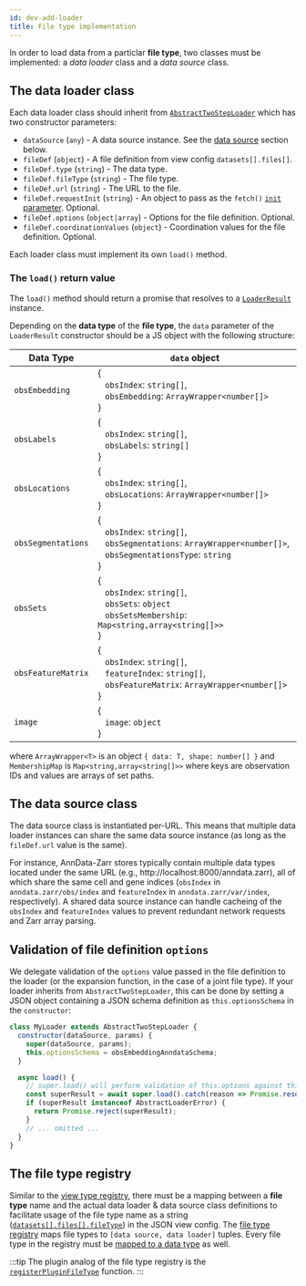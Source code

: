 ```yaml
---
id: dev-add-loader
title: File type implementation
---
```


In order to load data from a particlar **file type**, two classes must be implemented: a _data loader_ class and a _data source_ class.

## The data loader class

Each data loader class should inherit from [`AbstractTwoStepLoader`](https://github.com/vitessce/vitessce/blob/main/src/loaders/AbstractTwoStepLoader.js) which has two constructor parameters:

- `dataSource` (`any`) - A data source instance. See the [data source](#the-data-source) section below.
- `fileDef` (`object`) - A file definition from view config `datasets[].files[]`.
- `fileDef.type` (`string`) - The data type.
- `fileDef.fileType` (`string`) - The file type.
- `fileDef.url` (`string`) - The URL to the file.
- `fileDef.requestInit` (`string`) - An object to pass as the `fetch()` [`init` parameter](https://developer.mozilla.org/en-US/docs/Web/API/fetch#parameters). Optional.
- `fileDef.options` (`object|array`) - Options for the file definition. Optional.
- `fileDef.coordinationValues` (`object`) - Coordination values for the file definition. Optional.

Each loader class must implement its own `load()` method.

### The `load()` return value

The `load()` method should return a promise that resolves to a [`LoaderResult`](https://github.com/vitessce/vitessce/blob/main/src/loaders/LoaderResult.js) instance.

Depending on the **data type** of the **file type**, the `data` parameter of the `LoaderResult` constructor should be a JS object with the following structure:

| Data Type | `data` object |
|-----|-----|
| `obsEmbedding` | { <br/> &nbsp;&nbsp; `obsIndex`: `string[]`, <br/> &nbsp;&nbsp; `obsEmbedding`: `ArrayWrapper<number[]>` <br/> } |
| `obsLabels` | { <br/> &nbsp;&nbsp; `obsIndex`: `string[]`, <br/> &nbsp;&nbsp; `obsLabels`: `string[]` <br/> } |
| `obsLocations` | { <br/> &nbsp;&nbsp; `obsIndex`: `string[]`, <br/> &nbsp;&nbsp; `obsLocations`: `ArrayWrapper<number[]>` <br/> } |
| `obsSegmentations` | { <br/> &nbsp;&nbsp; `obsIndex`: `string[]`, <br/> &nbsp;&nbsp; `obsSegmentations`: `ArrayWrapper<number[]>`, <br/> &nbsp;&nbsp; `obsSegmentationsType`: `string` <br/> } |
| `obsSets` | { <br/> &nbsp;&nbsp; `obsIndex`: `string[]`, <br/> &nbsp;&nbsp; `obsSets`: `object` <br/> &nbsp;&nbsp; `obsSetsMembership`: `Map<string,array<string[]>>` <br/> } |
| `obsFeatureMatrix` | { <br/> &nbsp;&nbsp; `obsIndex`: `string[]`, <br/> &nbsp;&nbsp; `featureIndex`: `string[]`, <br/> &nbsp;&nbsp; `obsFeatureMatrix`: `ArrayWrapper<number[]>` <br/> } |
| `image` | { <br/> &nbsp;&nbsp; `image`: `object` <br/> } |

where `ArrayWrapper<T>` is an object `{ data: T, shape: number[] }` and `MembershipMap` is `Map<string,array<string[]>>` where keys are observation IDs and values are arrays of set paths.

## The data source class

The data source class is instantiated per-URL.
This means that multiple data loader instances can share the same data source instance (as long as the `fileDef.url` value is the same).

For instance, AnnData-Zarr stores typically contain multiple data types located under the same URL (e.g., http://localhost:8000/anndata.zarr), all of which share the same cell and gene indices (`obsIndex` in `anndata.zarr/obs/index` and `featureIndex` in `anndata.zarr/var/index`, respectively). A shared data source instance can handle cacheing of the `obsIndex` and `featureIndex` values to prevent redundant network requests and Zarr array parsing.

## Validation of file definition `options`

We delegate validation of the `options` value passed in the file definition to the loader (or the expansion function, in the case of a joint file type).
If your loader inherits from `AbstractTwoStepLoader`, this can be done by setting a JSON object containing a JSON schema definition as `this.optionsSchema` in the `constructor`:

```js
class MyLoader extends AbstractTwoStepLoader {
  constructor(dataSource, params) {
    super(dataSource, params);
    this.optionsSchema = obsEmbeddingAnndataSchema;
  }

  async load() {
    // super.load() will perform validation of this.options against this.optionsSchema
    const superResult = await super.load().catch(reason => Promise.resolve(reason));
    if (superResult instanceof AbstractLoaderError) {
      return Promise.reject(superResult);
    }
    // ... omitted ...
  }
}
```

## The file type registry

Similar to the [view type registry](/docs/dev-add-component/#the-view-type-registry), there must be a mapping between a **file type** name and the actual data loader & data source class definitions to facilitate usage of the file type name as a string ([`datasets[].files[].fileType`](/docs/view-config-json/#datasets)) in the JSON view config. 
The [file type registry](https://github.com/vitessce/vitessce/blob/main/src/loaders/types.js) maps file types to `[data source, data loader]` tuples.
Every file type in the registry must be [mapped to a data type](https://github.com/vitessce/vitessce/blob/main/src/app/constant-relationships.js) as well.

:::tip
The plugin analog of the file type registry is the [`registerPluginFileType`](/docs/dev-plugins/#plugin-file-types) function.
:::